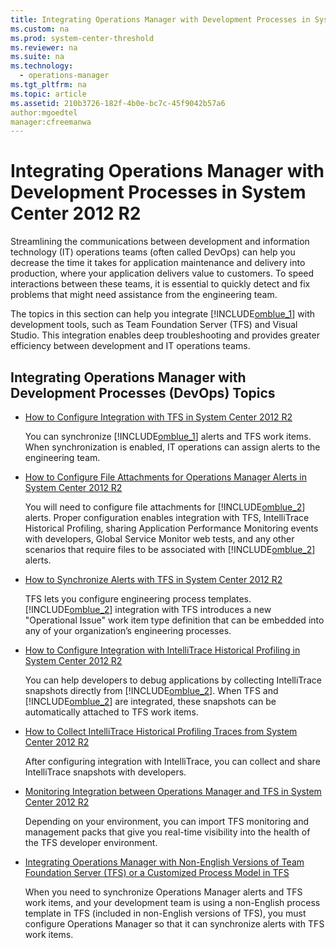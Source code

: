 ```yaml
---
title: Integrating Operations Manager with Development Processes in System Center 2012 R2
ms.custom: na
ms.prod: system-center-threshold
ms.reviewer: na
ms.suite: na
ms.technology: 
  - operations-manager
ms.tgt_pltfrm: na
ms.topic: article
ms.assetid: 210b3726-182f-4b0e-bc7c-45f9042b57a6
author:mgoedtel
manager:cfreemanwa
---
```

# Integrating Operations Manager with Development Processes in System Center 2012 R2
Streamlining the communications between development and information technology \(IT\) operations teams \(often called DevOps\) can help you decrease the time it takes for application maintenance and delivery into production, where your application delivers value to customers. To speed interactions between these teams, it is essential to quickly detect and fix problems that might need assistance from the engineering team.  
  
The topics in this section can help you integrate [!INCLUDE[omblue_1](../../om/manage/includes/omblue_1_md.md)] with development tools, such as Team Foundation Server \(TFS\) and Visual Studio. This integration enables deep troubleshooting and provides greater efficiency between development and IT operations teams.  
  
## Integrating Operations Manager with Development Processes \(DevOps\) Topics  
  
-   [How to Configure Integration with TFS in System Center 2012 R2](../../om/manage/How-to-Configure-Integration-with-TFS-in-System-Center-2012-R2.md)  
  
    You can synchronize [!INCLUDE[omblue_1](../../om/manage/includes/omblue_1_md.md)] alerts and TFS work items. When synchronization is enabled, IT operations can assign alerts to the engineering team.  
  
-   [How to Configure File Attachments for Operations Manager Alerts in System Center 2012 R2](../../om/manage/How-to-Configure-File-Attachments-for-Operations-Manager-Alerts-in-System-Center-2012-R2.md)  
  
    You will need to configure file attachments for [!INCLUDE[omblue_2](../../om/manage/includes/omblue_2_md.md)] alerts. Proper configuration enables integration with TFS, IntelliTrace Historical Profiling, sharing Application Performance Monitoring events with developers, Global Service Monitor web tests, and any other scenarios that require files to be associated with [!INCLUDE[omblue_2](../../om/manage/includes/omblue_2_md.md)] alerts.  
  
-   [How to Synchronize Alerts with TFS in System Center 2012 R2](../../om/manage/How-to-Synchronize-Alerts-with-TFS-in-System-Center-2012-R2.md)  
  
    TFS lets you configure engineering process templates. [!INCLUDE[omblue_2](../../om/manage/includes/omblue_2_md.md)] integration with TFS introduces a new "Operational Issue" work item type definition that can be embedded into any of your organization’s engineering processes.  
  
-   [How to Configure Integration with IntelliTrace Historical Profiling in System Center 2012 R2](../../om/manage/How-to-Configure-Integration-with-IntelliTrace-Historical-Profiling-in-System-Center-2012-R2.md)  
  
    You can help developers to debug applications by collecting IntelliTrace snapshots directly from [!INCLUDE[omblue_2](../../om/manage/includes/omblue_2_md.md)]. When TFS and [!INCLUDE[omblue_2](../../om/manage/includes/omblue_2_md.md)] are integrated, these snapshots can be automatically attached to TFS work items.  
  
-   [How to Collect IntelliTrace Historical Profiling Traces from System Center 2012 R2](../../om/manage/How-to-Collect-IntelliTrace-Historical-Profiling-Traces-from-System-Center-2012-R2.md)  
  
    After configuring integration with IntelliTrace, you can collect and share IntelliTrace snapshots with developers.  
  
-   [Monitoring Integration between Operations Manager and TFS in System Center 2012 R2](../../om/manage/Monitoring-Integration-between-Operations-Manager-and-TFS-in-System-Center-2012-R2.md)  
  
    Depending on your environment, you can import TFS monitoring and management packs that give you real\-time visibility into the health of the TFS developer environment.  
  
-   [Integrating Operations Manager with Non-English Versions of Team Foundation Server &#40;TFS&#41; or a Customized Process Model in TFS](../../om/manage/Integrating-Operations-Manager-with-Non-English-Versions-of-Team-Foundation-Server--TFS--or-a-Customized-Process-Model-in-TFS.md)  
  
    When you need to synchronize Operations Manager alerts and TFS work items, and your development team is using a non\-English process template in TFS \(included in non\-English versions of TFS\), you must configure Operations Manager so that it can synchronize alerts with TFS work items.  
  
